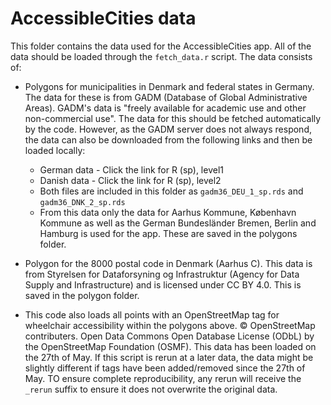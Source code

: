 # AccessibleCities data
This folder contains the data used for the AccessibleCities app.
All of the data should be loaded through the ```fetch_data.r``` script.
The data consists of:
- Polygons for municipalities in Denmark and federal states in Germany. The data for these is from GADM (Database of Global Administrative Areas). GADM's data is "freely available for academic use and other non-commercial use". The data for this should be fetched automatically by the code. However, as the GADM server does not always respond, the data can also be downloaded from the following links and then be loaded locally:
    - German data - Click the link for R (sp), level1
    - Danish data - Click the link for R (sp), level2
    - Both files are included in this folder as ```gadm36_DEU_1_sp.rds``` and ```gadm36_DNK_2_sp.rds```
    - From this data only the data for Aarhus Kommune, København Kommune as well as the German Bundesländer Bremen, Berlin
      and Hamburg is used for the app. These are saved in the polygons folder.
- Polygon for the 8000 postal code in Denmark (Aarhus C). This data is from Styrelsen for Dataforsyning og Infrastruktur (Agency for Data Supply and Infrastructure) and is licensed under CC BY 4.0. This is saved in the polygon folder.

- This code also loads all points with an OpenStreetMap tag for wheelchair accessibility within the polygons above. © OpenStreetMap contributers. Open Data Commons Open Database License (ODbL) by the OpenStreetMap Foundation (OSMF).
This data has been loaded on the 27th of May. If this script is rerun at a later data, the data might be slightly different if tags have been added/removed since the 27th of May. TO ensure complete reproducibility, any rerun will receive the ```_rerun``` suffix to ensure it does not overwrite the original data. 

